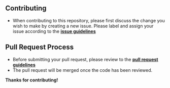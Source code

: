 ## Contributing

* When contributing to this repository, please first discuss the change you wish to make by creating a new issue. Please label and assign your issue according to the **[issue guidelines](docs/ISSUE_TEMPLATE.md)**

## Pull Request Process

* Before submitting your pull request, please review to the **[pull request guidelines](docs/PULL_REQUEST_TEMPLATE.md)**
* The pull request will be merged once the code has been reviewed.

**Thanks for contributing!**

